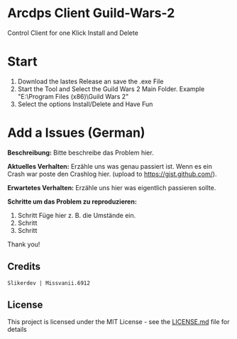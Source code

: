 # Arcdps Client Guild-Wars-2
Control Client for one Klick Install and Delete

# Start
1. Download the lastes Release an save the .exe File
2. Start the Tool and Select the Guild Wars 2 Main Folder. Example "E:\Program Files (x86)\Guild Wars 2" 
3. Select the options Install/Delete and Have Fun


# Add a Issues (German)
<!--- (**********************************)
      (** Fill in the following fields **)
      (**********************************) --->

**Beschreibung:**
Bitte beschreibe das Problem hier.


**Aktuelles Verhalten:**
Erzähle uns was genau passiert ist.
Wenn es ein Crash war poste den Crashlog hier. (upload to https://gist.github.com/).


**Erwartetes Verhalten:**
Erzähle uns hier was eigentlich passieren sollte.

**Schritte um das Problem zu reproduzieren:**

1. Schritt   Füge hier z. B. die Umstände ein.
2. Schritt 
3. Schritt  

Thank you!


## Credits
```
Slikerdev | Missvanii.6912
```


## License

This project is licensed under the MIT License - see the [LICENSE.md](LICENSE.md) file for details
